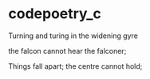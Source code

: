 # codepoetry_c
Turning and turing in the widening gyre

the falcon cannot hear the falconer;

Things fall apart; the centre cannot hold;
